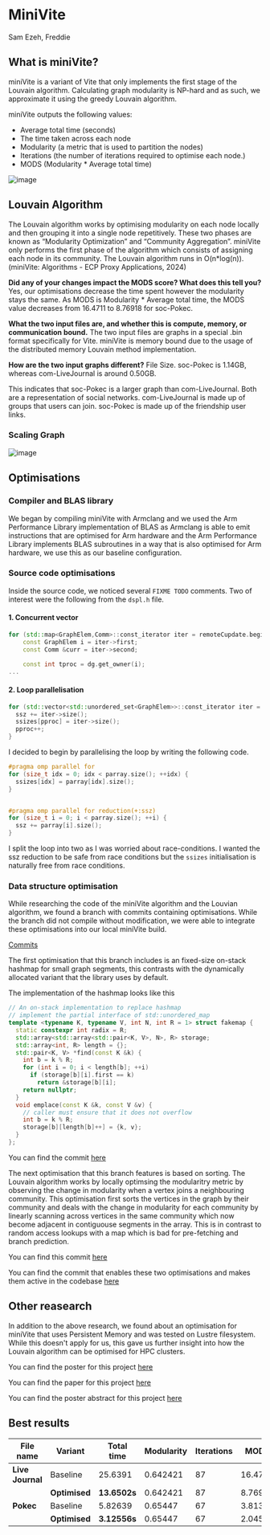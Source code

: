 # MiniVite

Sam Ezeh, Freddie

## What is miniVite?

miniVite is a variant of Vite that only implements the first stage of the
Louvain algorithm. Calculating graph modularity is NP-hard and as such, we
approximate it using the greedy Louvain algorithm.

miniVite outputs the following values:

- Average total time (seconds)
- The time taken across each node
- Modularity (a metric that is used to partition the nodes)
- Iterations (the number of iterations required to optimise each node.)
- MODS (Modularity * Average total time)

![image](./minivite-algorithm-explanation.png)

## Louvain Algorithm

The Louvain algorithm works by optimising modularity on each node locally and
then grouping it into a single node repetitively. These two phases are known as
“Modularity Optimization” and “Community Aggregation”. miniVite only performs
the first phase of the algorithm which consists of assigning each node in its
community. The Louvain algorithm runs in O(n\*log(n)). (miniVite: Algorithms -
ECP Proxy Applications, 2024)

**Did any of your changes impact the MODS score? What does this tell you?** Yes,
our optimisations decrease the time spent however the modularity stays the same.
As MODS is Modularity * Average total time, the MODS value decreases from
16.4711 to 8.76918 for soc-Pokec.

**What the two input files are, and whether this is compute, memory, or
communication bound.** The two input files are graphs in a special .bin format
specifically for Vite. miniVite is memory bound due to the usage of the
distributed memory Louvain method implementation.

**How are the two input graphs different?** File Size. soc-Pokec is 1.14GB,
whereas com-LiveJournal is around 0.50GB.

This indicates that soc-Pokec is a larger graph than com-LiveJournal. Both are a
representation of social networks. com-LiveJournal is made up of groups that
users can join. soc-Pokec is made up of the friendship user links.

### Scaling Graph

![image](./MODS-results.png)

## Optimisations

### Compiler and BLAS library

We began by compiling miniVite with Armclang and we used the Arm Performance
Library implementation of BLAS as Armclang is able to emit instructions that are
optimised for Arm hardware and the Arm Performance Library implements BLAS
subroutines in a way that is also optimised for Arm hardware, we use this as our
baseline configuration.

### Source code optimisations

Inside the source code, we noticed several `FIXME TODO` comments. Two of
interest were the following from the `dspl.h` file.

#### 1. Concurrent vector

```cpp
for (std::map<GraphElem,Comm>::const_iterator iter = remoteCupdate.begin(); iter != remoteCupdate.end(); iter++) {
    const GraphElem i = iter->first;
    const Comm &curr = iter->second;

    const int tproc = dg.get_owner(i);
...
```

#### 2. Loop parallelisation

```cpp
for (std::vector<std::unordered_set<GraphElem>>::const_iterator iter = parray.begin(); iter != parray.end(); iter++) {
  ssz += iter->size();
  ssizes[pproc] = iter->size();
  pproc++;
}
```

I decided to begin by parallelising the loop by writing the following code.

```cpp
#pragma omp parallel for
for (size_t idx = 0; idx < parray.size(); ++idx) {
  ssizes[idx] = parray[idx].size();                 
}


#pragma omp parallel for reduction(+:ssz)
for (size_t i = 0; i < parray.size(); ++i) {
  ssz += parray[i].size();
}
```

I split the loop into two as I was worried about race-conditions. I wanted the
ssz reduction to be safe from race conditions but the `ssizes` initialisation is
naturally free from race conditions.

### Data structure optimisation

While researching the code of the miniVite algorithm and the Louvian algorithm,
we found a branch with commits containing optimisations. While the branch did
not compile without modification, we were able to integrate these optimisations
into our local miniVite build.

[Commits](https://github.com/ECP-ExaGraph/miniVite/compare/cafc77078107df3f60b59efad5a58438b245277a...0cf9337dd1a6409df9c754ebbe34132f24dac9d5)

The first optimisation that this branch includes is an fixed-size on-stack
hashmap for small graph segments, this contrasts with the dynamically allocated
variant that the library uses by default.

The implementation of the hashmap looks like this

```cpp
// An on-stack implementation to replace hashmap
// implement the partial interface of std::unordered_map
template <typename K, typename V, int N, int R = 1> struct fakemap {
  static constexpr int radix = R;
  std::array<std::array<std::pair<K, V>, N>, R> storage;
  std::array<int, R> length = {};
  std::pair<K, V> *find(const K &k) {
    int b = k % R;
    for (int i = 0; i < length[b]; ++i)
      if (storage[b][i].first == k)
        return &storage[b][i];
    return nullptr;
  }
  void emplace(const K &k, const V &v) {
    // caller must ensure that it does not overflow
    int b = k % R;
    storage[b][length[b]++] = {k, v};
  }
};
```

You can find the commit
[here](https://github.com/ECP-ExaGraph/miniVite/commit/89dd1ed8dff02a5d3a993e6b7f791b6f3cb2f17f)

The next optimisation that this branch features is based on sorting. The Louvain
algorithm works by locally optimsing the modularitry metric by observing the
change in modularity when a vertex joins a neighbouring community. This
optimisation first sorts the vertices in the graph by their community and deals
with the change in modularity for each community by linearly scanning across
vertices in the same community which now become adjacent in contiguouse segments in the array. This is
in contrast to random access lookups with a map which is bad for pre-fetching and
branch prediction.

You can find this commit
[here](https://github.com/ECP-ExaGraph/miniVite/commit/a92f5beb63f418337c936d5b787d640ca8444a94)

You can find the commit that enables these two optimisations and makes them
active in the codebase
[here](https://github.com/ECP-ExaGraph/miniVite/commit/0cf9337dd1a6409df9c754ebbe34132f24dac9d5)

## Other reasearch

In addition to the above research, we found about an optimisation for miniVite
that uses Persistent Memory and was tested on Lustre filesystem. While this
doesn't apply for us, this gave us further insight into how the Louvain
algorithm can be optimised for HPC clusters.

You can find the poster for this project
[here](https://sc20.supercomputing.org/proceedings/tech_poster/poster_files/rpost137s2-file2.pdf)

You can find the paper for this project
[here](https://sc20.supercomputing.org/proceedings/tech_poster/poster_files/rpost137s2-file3.pdf)

You can find the poster abstract for this project
[here](https://sc20.supercomputing.org/proceedings/tech_poster/tech_poster_pages/rpost137.html)

## Best results

| File name        | Variant       | Total time   | Modularity | Iterations | MODS    |
| ---------------- | ------------- | ------------ | ---------- | ---------- | ------- |
| **Live Journal** | Baseline      | 25.6391      | 0.642421   | 87         | 16.4711 |
|                  | **Optimised** | **13.6502s** | 0.642421   | 87         | 8.76918 |
| **Pokec**        | Baseline      | 5.82639      | 0.65447    | 67         | 3.8132  |
|                  | **Optimised** | **3.12556s** | 0.65447    | 67         | 2.04559 |
